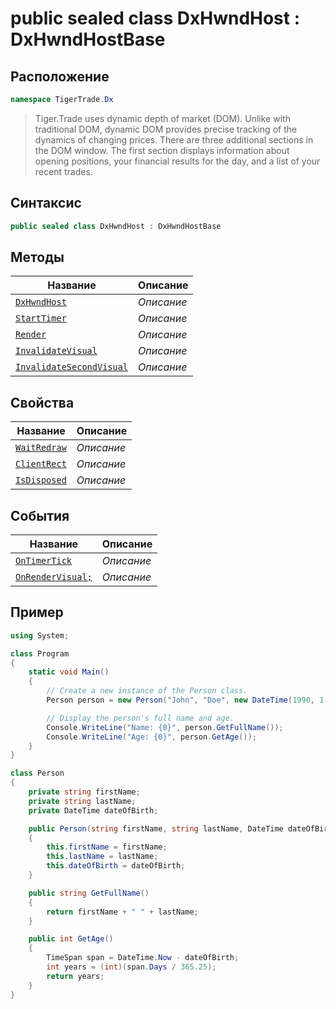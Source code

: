 
# public sealed class DxHwndHost : DxHwndHostBase
## Расположение
```csharp
namespace TigerTrade.Dx
```



> Tiger.Trade uses dynamic depth of market (DOM). Unlike with traditional DOM, dynamic DOM provides precise tracking of the dynamics of changing prices. There are three additional sections in the DOM window. The first section displays information about opening positions, your financial results for the day, and a list of your recent trades.

## Синтаксис
```csharp
public sealed class DxHwndHost : DxHwndHostBase
```


## Методы
| Название | Описание |
| --- | --- |
| [`DxHwndHost`](./DxHwndHost.cs/metody/DxHwndHost.md) | *Описание* |
| [`StartTimer`](./DxHwndHost.cs/metody/StartTimer.md) | *Описание* |
| [`Render`](./DxHwndHost.cs/metody/Render.md) | *Описание* |
| [`InvalidateVisual`](./DxHwndHost.cs/metody/InvalidateVisual.md) | *Описание* |
| [`InvalidateSecondVisual`](./DxHwndHost.cs/metody/InvalidateSecondVisual.md) | *Описание* |

## Свойства
| Название | Описание |
| --- | --- |
| [`WaitRedraw`](./DxHwndHost.cs/svoistva/WaitRedraw.md) | *Описание* |
| [`ClientRect`](./DxHwndHost.cs/svoistva/ClientRect.md) | *Описание* |
| [`IsDisposed`](./DxHwndHost.cs/svoistva/IsDisposed.md) | *Описание* |

## События
| Название | Описание |
| --- | --- |
| [`OnTimerTick`](./DxHwndHost.cs/sobytiya/OnTimerTick.md) | *Описание* |
| [`OnRenderVisual;`](./DxHwndHost.cs/sobytiya/OnRenderVisual;.md) | *Описание* |


## Пример
```csharp
using System;

class Program
{
    static void Main()
    {
        // Create a new instance of the Person class.
        Person person = new Person("John", "Doe", new DateTime(1990, 1, 1));

        // Display the person's full name and age.
        Console.WriteLine("Name: {0}", person.GetFullName());
        Console.WriteLine("Age: {0}", person.GetAge());
    }
}

class Person
{
    private string firstName;
    private string lastName;
    private DateTime dateOfBirth;

    public Person(string firstName, string lastName, DateTime dateOfBirth)
    {
        this.firstName = firstName;
        this.lastName = lastName;
        this.dateOfBirth = dateOfBirth;
    }

    public string GetFullName()
    {
        return firstName + " " + lastName;
    }

    public int GetAge()
    {
        TimeSpan span = DateTime.Now - dateOfBirth;
        int years = (int)(span.Days / 365.25);
        return years;
    }
}
```

